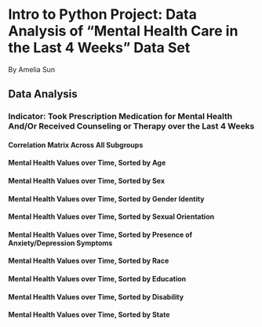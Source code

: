 # Intro to Python Project: Data Analysis of “Mental Health Care in the Last 4 Weeks” Data Set
By Amelia Sun

## Data Analysis

### Indicator: Took Prescription Medication for Mental Health And/Or Received Counseling or Therapy over the Last 4 Weeks

#### Correlation Matrix Across All Subgroups

#### Mental Health Values over Time, Sorted by Age

#### Mental Health Values over Time, Sorted by Sex

#### Mental Health Values over Time, Sorted by Gender Identity

#### Mental Health Values over Time, Sorted by Sexual Orientation

#### Mental Health Values over Time, Sorted by Presence of Anxiety/Depression Symptoms

#### Mental Health Values over Time, Sorted by Race

#### Mental Health Values over Time, Sorted by Education

#### Mental Health Values over Time, Sorted by Disability

#### Mental Health Values over Time, Sorted by State

